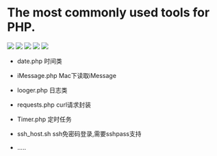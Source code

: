 # The most commonly used tools for PHP.

![](https://img.shields.io/badge/commonly_used_tools-v1.0.0-519dd9.svg)
![](https://img.shields.io/badge/Language-php-blue.svg)
![](https://img.shields.io/travis/php-v/symfony/symfony.svg)
![](https://img.shields.io/travis/rust-lang/rust.svg)
![](https://img.shields.io/badge/platform-OSX-red.svg)

- date.php  时间类

- iMessage.php Mac下读取iMessage

- looger.php 日志类

- requests.php curl请求封装

- Timer.php 定时任务

- ssh_host.sh ssh免密码登录,需要sshpass支持

- .....